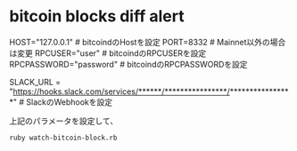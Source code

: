# bitcoin blocks diff alert

HOST="127.0.0.1"    # bitcoindのHostを設定
PORT=8332             # Mainnet以外の場合は変更
RPCUSER="user"          # bitcoindのRPCUSERを設定
RPCPASSWORD="password"      # bitcoindのRPCPASSWORDを設定

SLACK_URL = "https://hooks.slack.com/services/******/****************/****************"     # SlackのWebhookを設定

上記のパラメータを設定して、

```
ruby watch-bitcoin-block.rb
```
